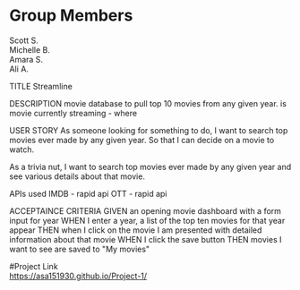 # Group Members

Scott S. <br>
Michelle B. <br>
Amara S. <br>
Ali A.

TITLE
Streamline

DESCRIPTION
movie database to pull top 10 movies from any given year.
is movie currently streaming - where

USER STORY
As someone looking for something to do, I want to search top movies ever made by any given year. So that I can decide on a movie to watch.

As a trivia nut, I want to search top movies ever made by any given year and see various details about that movie.

APIs used
IMDB - rapid api
OTT - rapid api

ACCEPTAINCE CRITERIA
GIVEN an opening movie dashboard with a form input for year
WHEN I enter a year, a list of the top ten movies for that year appear
THEN when I click on the movie I am presented with detailed information about that movie
WHEN I click the save button
THEN movies I want to see are saved to "My movies"

#Project Link <br>
https://asa151930.github.io/Project-1/
